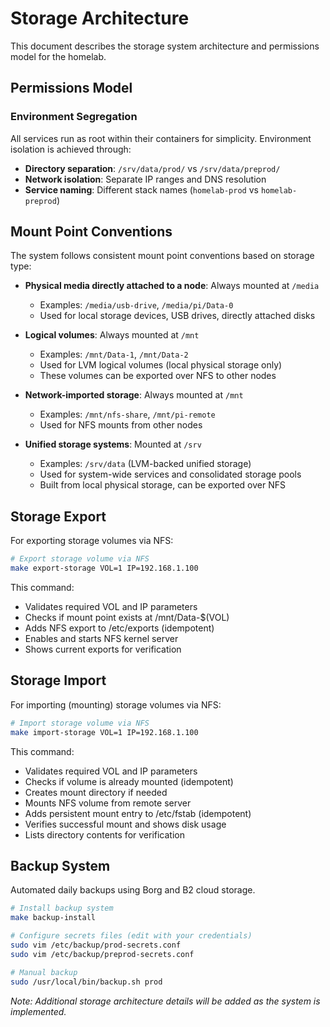 # Storage Architecture

This document describes the storage system architecture and permissions model for the homelab.

## Permissions Model

### Environment Segregation

All services run as root within their containers for simplicity. Environment isolation is achieved through:

- **Directory separation**: `/srv/data/prod/` vs `/srv/data/preprod/`
- **Network isolation**: Separate IP ranges and DNS resolution
- **Service naming**: Different stack names (`homelab-prod` vs `homelab-preprod`)


## Mount Point Conventions

The system follows consistent mount point conventions based on storage type:

- **Physical media directly attached to a node**: Always mounted at `/media`
  - Examples: `/media/usb-drive`, `/media/pi/Data-0`
  - Used for local storage devices, USB drives, directly attached disks

- **Logical volumes**: Always mounted at `/mnt`
  - Examples: `/mnt/Data-1`, `/mnt/Data-2`
  - Used for LVM logical volumes (local physical storage only)
  - These volumes can be exported over NFS to other nodes

- **Network-imported storage**: Always mounted at `/mnt`
  - Examples: `/mnt/nfs-share`, `/mnt/pi-remote`
  - Used for NFS mounts from other nodes

- **Unified storage systems**: Mounted at `/srv`
  - Examples: `/srv/data` (LVM-backed unified storage)
  - Used for system-wide services and consolidated storage pools
  - Built from local physical storage, can be exported over NFS

## Storage Export

For exporting storage volumes via NFS:

```bash
# Export storage volume via NFS
make export-storage VOL=1 IP=192.168.1.100
```

This command:
- Validates required VOL and IP parameters
- Checks if mount point exists at /mnt/Data-$(VOL)
- Adds NFS export to /etc/exports (idempotent)
- Enables and starts NFS kernel server
- Shows current exports for verification

## Storage Import

For importing (mounting) storage volumes via NFS:

```bash
# Import storage volume via NFS
make import-storage VOL=1 IP=192.168.1.100
```

This command:
- Validates required VOL and IP parameters
- Checks if volume is already mounted (idempotent)
- Creates mount directory if needed
- Mounts NFS volume from remote server
- Adds persistent mount entry to /etc/fstab (idempotent)
- Verifies successful mount and shows disk usage
- Lists directory contents for verification

## Backup System

Automated daily backups using Borg and B2 cloud storage.

```bash
# Install backup system
make backup-install

# Configure secrets files (edit with your credentials)
sudo vim /etc/backup/prod-secrets.conf
sudo vim /etc/backup/preprod-secrets.conf

# Manual backup
sudo /usr/local/bin/backup.sh prod
```

*Note: Additional storage architecture details will be added as the system is implemented.*